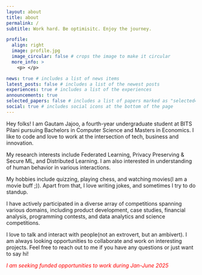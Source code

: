 ```yaml
---
layout: about
title: about
permalink: /
subtitle: Work hard. Be optimisitc. Enjoy the journey.

profile:
  align: right
  image: profile.jpg
  image_circular: false # crops the image to make it circular
  more_info: >
    <p> </p>

news: true # includes a list of news items
latest_posts: false # includes a list of the newest posts
experiences: true # includes a list of the experiences
announcements: true
selected_papers: false # includes a list of papers marked as "selected={true}"
social: true # includes social icons at the bottom of the page
---
```


Hey folks! I am Gautam Jajoo, a fourth-year undergraduate student at BITS Pilani pursuing Bachelors in Computer Science and Masters in Economics. I like to code and love to work at the intersection of tech, business and innovation.

My research interests include Federated Learning, Privacy Preserving & Secure ML, and Distributed Learning. I am also interested in understanding of human behavior in various interactions.

My hobbies include quizzing, playing chess, and watching movies(I am a movie buff ;)). Apart from that, I love writing jokes, and sometimes I try to do standup. 

I have actively participated in a diverse array of competitions spanning various domains, including product development, case studies, financial analysis, programming contests, and data analytics and science competitions.

I love to talk and interact with people(not an extrovert, but an ambivert). I am always looking opportunities to collaborate and work on interesting projects. Feel free to reach out to me if you have any questions or just want to say hi!

<p style="color: red;"><i> I am seeking funded opportunities to work during Jan-June 2025 </i></p>

<!-- --- -->

<!-- ## __research interests__

I am interested in  understanding how individuals perceive and interpret ambiguous information

--- -->
